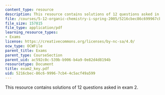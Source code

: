 ```yaml
---
content_type: resource
description: This resource contains solutions of 12 questions asked in exam 2.
file: /courses/5-12-organic-chemistry-i-spring-2005/5216cbec86c699967cb44c5acf49a599_exam2_key.pdf
file_size: 157815
file_type: application/pdf
learning_resource_types:
- Exams
license: https://creativecommons.org/licenses/by-nc-sa/4.0/
ocw_type: OCWFile
parent_title: Exams
parent_type: CourseSection
parent_uid: ac592c0c-539b-b906-b4a9-0e82d4d8194b
resourcetype: Document
title: exam2_key.pdf
uid: 5216cbec-86c6-9996-7cb4-4c5acf49a599
---
```

This resource contains solutions of 12 questions asked in exam 2.